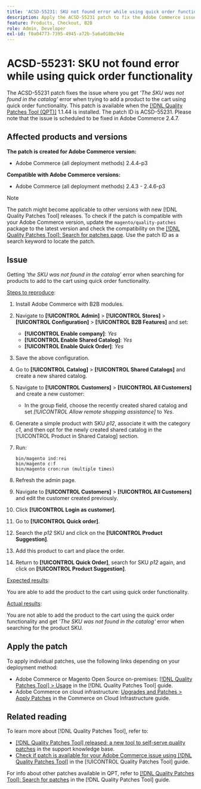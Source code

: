 ```yaml
---
title: 'ACSD-55231: SKU not found error while using quick order functionality'
description: Apply the ACSD-55231 patch to fix the Adobe Commerce issue where you get *'The SKU was not found in the catalog'* error when trying to add a product to the cart using quick order functionality.
feature: Products, Checkout, B2B
role: Admin, Developer
exl-id: f0a04773-7395-4945-a72b-5a6a018bc94e
---
```

# ACSD-55231: SKU not found error while using quick order functionality

The ACSD-55231 patch fixes the issue where you get *'The SKU was not found in the catalog'* error when trying to add a product to the cart using quick order functionality. This patch is available when the [[!DNL Quality Patches Tool (QPT)]](https://experienceleague.adobe.com/en/docs/commerce-operations/tools/quality-patches-tool/quality-patches-tool-to-self-serve-quality-patches) 1.1.44 is installed. The patch ID is ACSD-55231. Please note that the issue is scheduled to be fixed in Adobe Commerce 2.4.7.

## Affected products and versions

**The patch is created for Adobe Commerce version:**

* Adobe Commerce (all deployment methods) 2.4.4-p3

**Compatible with Adobe Commerce versions:**

* Adobe Commerce (all deployment methods) 2.4.3 - 2.4.6-p3

>[!NOTE]
>
>The patch might become applicable to other versions with new [!DNL Quality Patches Tool] releases. To check if the patch is compatible with your Adobe Commerce version, update the `magento/quality-patches` package to the latest version and check the compatibility on the [[!DNL Quality Patches Tool]: Search for patches page](https://experienceleague.adobe.com/tools/commerce-quality-patches/index.html). Use the patch ID as a search keyword to locate the patch.

## Issue

Getting *'the SKU was not found in the catalog'* error when searching for products to add to the cart using quick order functionality. 

<u>Steps to reproduce</u>:

1. Install Adobe Commerce with B2B modules.
1. Navigate to **[!UICONTROL Admin]** > **[!UICONTROL Stores]** > **[!UICONTROL Configuration]** > **[!UICONTROL B2B Features]** and set:
    * **[!UICONTROL Enable company]**: *Yes*
    * **[!UICONTROL Enable Shared Catalog]**: *Yes*
    * **[!UICONTROL Enable Quick Order]**: *Yes*
1. Save the above configuration.
1. Go to **[!UICONTROL Catalog]** > **[!UICONTROL Shared Catalogs]** and create a new shared catalog.
1. Navigate to **[!UICONTROL Customers]** > **[!UICONTROL All Customers]** and create a new customer:
    * In the group field, choose the recently created shared catalog and set *[!UICONTROL Allow remote shopping assistance]* to *Yes*.
1. Generate a simple product with SKU *p12*, associate it with the category *c1*, and then opt for the newly created shared catalog in the [!UICONTROL Product in Shared Catalog] section.
1. Run:

    ```
    bin/magento ind:rei 
    bin/magento c:f 
    bin/magento cron:run (multiple times)
    ```

1. Refresh the admin page.
1. Navigate to **[!UICONTROL Customers]** > **[!UICONTROL All Customers]** and edit the customer created previously.
1. Click **[!UICONTROL Login as customer]**.
1. Go to **[!UICONTROL Quick order]**.
1. Search the *p12* SKU and click on the **[!UICONTROL Product Suggestion]**.
1. Add this product to cart and place the order.
1. Return to **[!UICONTROL Quick Order]**, search for SKU *p12* again, and click on **[!UICONTROL Product Suggestion]**.

<u>Expected results</u>:

You are able to add the product to the cart using quick order functionality.

<u>Actual results</u>:

You are not able to add the product to the cart using the quick order functionality and get *'The SKU was not found in the catalog'* error when searching for the product SKU.

## Apply the patch

To apply individual patches, use the following links depending on your deployment method:

* Adobe Commerce or Magento Open Source on-premises: [[!DNL Quality Patches Tool] > Usage](/help/tools/quality-patches-tool/usage.md) in the [!DNL Quality Patches Tool] guide.
* Adobe Commerce on cloud infrastructure: [Upgrades and Patches > Apply Patches](https://experienceleague.adobe.com/docs/commerce-cloud-service/user-guide/develop/upgrade/apply-patches.html) in the Commerce on Cloud Infrastructure guide.

## Related reading

To learn more about [!DNL Quality Patches Tool], refer to:

* [[!DNL Quality Patches Tool] released: a new tool to self-serve quality patches](https://experienceleague.adobe.com/en/docs/commerce-operations/tools/quality-patches-tool/quality-patches-tool-to-self-serve-quality-patches) in the support knowledge base.
* [Check if patch is available for your Adobe Commerce issue using [!DNL Quality Patches Tool]](/help/tools/quality-patches-tool/patches-available-in-qpt/check-patch-for-magento-issue-with-magento-quality-patches.md) in the [!UICONTROL Quality Patches Tool] guide.


For info about other patches available in QPT, refer to [[!DNL Quality Patches Tool]: Search for patches](https://experienceleague.adobe.com/tools/commerce-quality-patches/index.html) in the [!DNL Quality Patches Tool] guide.
